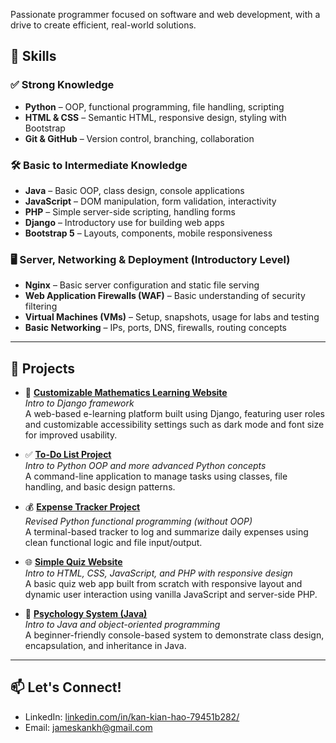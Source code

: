 Passionate programmer focused on software and web development, with a drive to create efficient, real-world solutions.

## 🔧 Skills
### ✅ Strong Knowledge
- **Python** – OOP, functional programming, file handling, scripting
- **HTML & CSS** – Semantic HTML, responsive design, styling with Bootstrap
- **Git & GitHub** – Version control, branching, collaboration

### 🛠 Basic to Intermediate Knowledge
- **Java** – Basic OOP, class design, console applications
- **JavaScript** – DOM manipulation, form validation, interactivity
- **PHP** – Simple server-side scripting, handling forms
- **Django** – Introductory use for building web apps
- **Bootstrap 5** – Layouts, components, mobile responsiveness

### 🖥 Server, Networking & Deployment (Introductory Level)
- **Nginx** – Basic server configuration and static file serving
- **Web Application Firewalls (WAF)** – Basic understanding of security filtering
- **Virtual Machines (VMs)** – Setup, snapshots, usage for labs and testing
- **Basic Networking** – IPs, ports, DNS, firewalls, routing concepts

---

## 🚀 Projects
- 📘 **[Customizable Mathematics Learning Website](https://github.com/Shadowress/Customizable-Mathematics-Learning-Website)**  
  *Intro to Django framework*  
  A web-based e-learning platform built using Django, featuring user roles and customizable accessibility settings such as dark mode and font size for improved usability.

- ✅ **[To-Do List Project](https://github.com/Shadowress/To-Do-List-Project)**  
  *Intro to Python OOP and more advanced Python concepts*  
  A command-line application to manage tasks using classes, file handling, and basic design patterns.

- 💰 **[Expense Tracker Project](https://github.com/Shadowress/Expense-Tracker-Project)**  
  *Revised Python functional programming (without OOP)*  
  A terminal-based tracker to log and summarize daily expenses using clean functional logic and file input/output.

- 🌐 **[Simple Quiz Website](https://github.com/Shadowress/Simple-Quiz-Website)**  
  *Intro to HTML, CSS, JavaScript, and PHP with responsive design*  
  A basic quiz web app built from scratch with responsive layout and dynamic user interaction using vanilla JavaScript and server-side PHP.

- 🧠 **[Psychology System (Java)](https://github.com/Shadowress/Java-Psychology-System)**  
  *Intro to Java and object-oriented programming*  
  A beginner-friendly console-based system to demonstrate class design, encapsulation, and inheritance in Java.

---

## 📫 Let's Connect!
- LinkedIn: [linkedin.com/in/kan-kian-hao-79451b282/](https://www.linkedin.com/in/kan-kian-hao-79451b282/)
- Email: jameskankh@gmail.com
